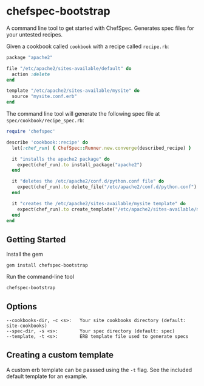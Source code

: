 chefspec-bootstrap
==================

A command line tool to get started with ChefSpec. Generates spec files for your untested recipes.

Given a cookbook called `cookbook` with a recipe called `recipe.rb`:
```ruby
package "apache2"

file "/etc/apache2/sites-available/default" do
  action :delete
end

template "/etc/apache2/sites-available/mysite" do
  source "mysite.conf.erb"
end
```

The command line tool will generate the following spec file at `spec/cookbook/recipe_spec.rb`:
```ruby
require 'chefspec'

describe 'cookbook::recipe' do
  let(:chef_run) { ChefSpec::Runner.new.converge(described_recipe) }

  it "installs the apache2 package" do
    expect(chef_run).to install_package("apache2")
  end

  it "deletes the /etc/apache2/conf.d/python.conf file" do
    expect(chef_run).to delete_file("/etc/apache2/conf.d/python.conf")
  end

  it "creates the /etc/apache2/sites-available/mysite template" do
    expect(chef_run).to create_template("/etc/apache2/sites-available/mysite")
  end
end
```


Getting Started
---
Install the gem
```
gem install chefspec-bootstrap
```

Run the command-line tool
```
chefspec-bootstrap
```

Options
---
```
--cookbooks-dir, -c <s>:   Your site cookbooks directory (default: site-cookbooks)
--spec-dir, -s <s>:        Your spec directory (default: spec)
--template, -t <s>:        ERB template file used to generate specs
```

Creating a custom template
---
A custom erb template can be passsed using the `-t` flag. See the included default template for an example.
